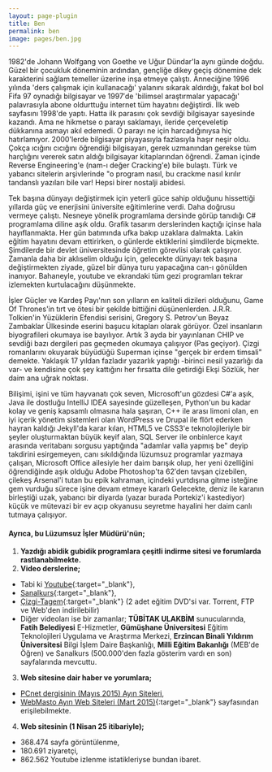 ```yaml
---
layout: page-plugin
title: Ben
permalink: ben
image: pages/ben.jpg
---
```


1982'de Johann Wolfgang von Goethe ve Uğur Dündar'la aynı günde doğdu. Güzel bir çocukluk döneminin ardından, gençliğe dikey geçiş dönemine dek karakterini sağlam temeller üzerine inşa etmeye çalıştı. Anneciğine 1996 yılında 'ders çalışmak için kullanacağı' yalanını sıkarak aldırdığı, fakat bol bol Fifa 97 oynadığı bilgisayar ve 1997′de 'bilimsel araştırmalar yapacağı' palavrasıyla abone oldurttuğu internet tüm hayatını değiştirdi. İlk web sayfasını 1998'de yaptı. Hatta ilk parasını çok sevdiği bilgisayar sayesinde kazandı. Ama ne hikmetse o parayı saklamayı, ileride çerçeveletip dükkanına asmayı akıl edemedi. O parayı ne için harcadığınıysa hiç hatırlamıyor. 2000'lerde bilgisayar piyayasıyla fazlasıyla haşır neşir oldu. Çokça ıcığını cıcığını öğrendiği bilgisayarı, gerek uzmanından gerekse tüm harçlığını vererek satın aldığı bilgisayar kitaplarından öğrendi. Zaman içinde Reverse Engineering'e (nam-ı değer Cracking'e) bile bulaştı. Türk ve yabancı sitelerin arşivlerinde "o program nasıl, bu crackme nasıl kırılır tandanslı yazıları bile var! Hepsi birer nostalji abidesi.

Tek başına dünyayı değiştirmek için yeterli güce sahip olduğunu hissettiği yıllarda güç ve enerjisini üniversite eğitimlerine verdi. Daha doğrusu vermeye çalıştı. Nesneye yönelik programlama dersinde görüp tanıdığı C# programlama diline aşık oldu. Grafik tasarım derslerinden kaçtığı içinse hala hayıflanmakta. Her gün batımında ufka bakıp uzaklara dalmakta. Lakin eğitim hayatını devam ettirirken, o günlerde ektiklerini şimdilerde biçmekte. Şimdilerde bir devlet üniversitesinde öğretim görevlisi olarak çalışıyor. Zamanla daha bir aklıselim olduğu için, gelecekte dünyayı tek başına değiştirmekten ziyade, güzel bir dünya turu yapacağına can-ı gönülden inanıyor. Bahaneyle, youtube ve ekrandaki tüm gezi programları tekrar izlemekten kurtulacağını düşünmekte.

İşler Güçler ve Kardeş Payı'nın son yılların en kaliteli dizileri olduğunu, Game Of Thrones'in tırt ve ötesi bir şekilde bittiğini düşünenlerden. J.R.R. Tolkien'in Yüzüklerin Efendisi serisini, Gregory S. Petrov'un Beyaz Zambaklar Ülkesinde eserini başucu kitapları olarak görüyor. Özel insanların biyografileri okumaya ise bayılıyor. Artık 3 ayda bir yayınlanan CHIP ve sevdiği bazı dergileri pas geçmeden okumaya çalışıyor (Pas geçiyor). Çizgi romanlarını okuyarak büyüdüğü Superman içinse "gerçek bir erdem timsali" demekte. Yaklaşık 17 yıldan fazladır yazarlık yaptığı -birinci nesil yazarlığı da var- ve kendisine çok şey kattığını her fırsatta dile getirdiği Ekşi Sözlük, her daim ana uğrak noktası.

Bilişimi, işini ve tüm hayvanatı çok seven, Microsoft'un gözdesi C#'a aşık, Java ile dostluğu IntelliJ IDEA sayesinde güzelleşen, Python'un bu kadar kolay ve geniş kapsamlı olmasına hala şaşıran, C++ ile arası limoni olan, en iyi içerik yönetim sistemleri olan WordPress ve Drupal ile flört ederken hayran kaldığı Jekyll'da karar kılan, HTML5 ve CSS3'e teknolojileriyle bir şeyler oluşturmaktan büyük keyif alan, SQL Server ile onbinlerce kayıt arasında veritabanı sorgusu yaptığında "adamlar valla yapmış be" deyip takdirini esirgemeyen, canı sıkıldığında lüzumsuz programlar yazmaya çalışan, Microsoft Office ailesiyle her daim barışık olup, her yeni özelliğini öğrendiğinde aşık olduğu Adobe Photoshop'ta 62′den tavşan çizebilen, çilekeş Arsenal'i tutan bu epik kahraman, içindeki yurtdışına gitme isteğine gem vurduğu sürece işine devam etmeye kararlı Gelecekte, deniz ile karanın birleştiği uzak, yabancı bir diyarda (yazar burada Portekiz'i kastediyor) küçük ve mütevazi bir ev açıp okyanusu seyretme hayalini her daim canlı tutmaya çalışıyor.

#### Ayrıca, bu Lüzumsuz İşler Müdürü'nün;
1. **Yazdığı abidik gubidik programlara çeşitli indirme sitesi ve forumlarda rastlanabilmekte.**
2. **Video derslerine;**
- Tabi ki [Youtube](https://www.youtube.com/user/UmutDokel/about){:target="\_blank"},
- [Sanalkurs](https://sanalkurs.net/batu2k){:target="\_blank"},
- [Çizgi-Tagem](https://www.cizgi-tagem.org/e-kampus-egitim/){:target="\_blank"} (2 adet eğitim DVD'si var. Torrent, FTP ve Web'den indirilebilir)
- Diğer videoları ise bir zamanlar; **TÜBİTAK ULAKBİM** sunucularında, **Fatih Belediyesi** E-Hizmetler, **Gümüşhane Üniversitesi** Eğitim Teknolojileri Uygulama ve Araştırma Merkezi, **Erzincan Binali Yıldırım Üniversitesi** Bilgi İşlem Daire Başkanlığı, **Milli Eğitim Bakanlığı** (MEB'de Öğren) ve Sanalkurs (500.000'den fazla gösterim vardı en son) sayfalarında mevcuttu.
3. **Web sitesine dair haber ve yorumlara;**
- [PCnet dergisinin (Mayıs 2015) Ayın Siteleri](/images/bahsedenler/pcnet.jpg),
- [WebMasto Ayın Web Siteleri (Mart 2015)](http://www.webmasto.com/webmasto-ayin-web-siteleri-mart-2015){:target="\_blank"} sayfasından erişilebilmekte.
4. **Web sitesinin (1 Nisan 25 itibariyle);**
- 368.474 sayfa görüntülenme,
- 180.691 ziyaretçi,
- 862.562 Youtube izlenme istatikleriyse bundan ibaret.

